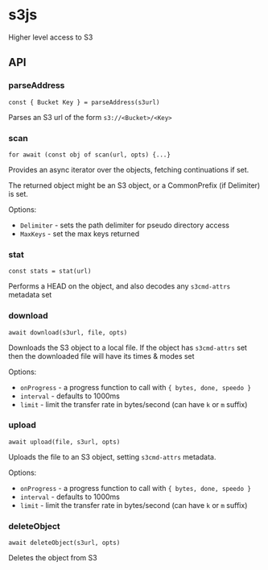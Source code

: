 # s3js
Higher level access to S3

## API

### parseAddress
`const { Bucket Key } = parseAddress(s3url)`

Parses an S3 url of the form `s3://<Bucket>/<Key>`

### scan
`for await (const obj of scan(url, opts) {...}`

Provides an async iterator over the objects, fetching continuations if set.

The returned object might be an S3 object, or a CommonPrefix (if Delimiter) is set.

Options:
- `Delimiter` - sets the path delimiter for pseudo directory access
- `MaxKeys` - set the max keys returned

### stat
`const stats = stat(url)`

Performs a HEAD on the object, and also decodes any `s3cmd-attrs` metadata set

### download
`await download(s3url, file, opts)`

Downloads the S3 object to a local file. If the object has `s3cmd-attrs` set
then the downloaded file will have its times & modes set

Options:
- `onProgress` - a progress function to call with `{ bytes, done, speedo }`
- `interval` - defaults to 1000ms
- `limit` - limit the transfer rate in bytes/second (can have `k` or `m` suffix)

### upload
`await upload(file, s3url, opts)`

Uploads the file to an S3 object, setting `s3cmd-attrs` metadata.

Options:
- `onProgress` - a progress function to call with `{ bytes, done, speedo }`
- `interval` - defaults to 1000ms
- `limit` - limit the transfer rate in bytes/second (can have `k` or `m` suffix)

### deleteObject
`await deleteObject(s3url, opts)`

Deletes the object from S3
